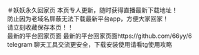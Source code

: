 ＃妖妖永久回家页
本页专人更新，随时获得直播最新下载地址！<br>
防止因为老域名屏蔽无法下载最新平台app，方便大家回家！<br>
请立刻收藏保存本页！！<br>
最新的平台回家页面  最新的平台回家页面https://github.com/66yy/6       <br>
	telegram 聊天工具交流更安全，下载安装使用请看tg使用攻略
	
